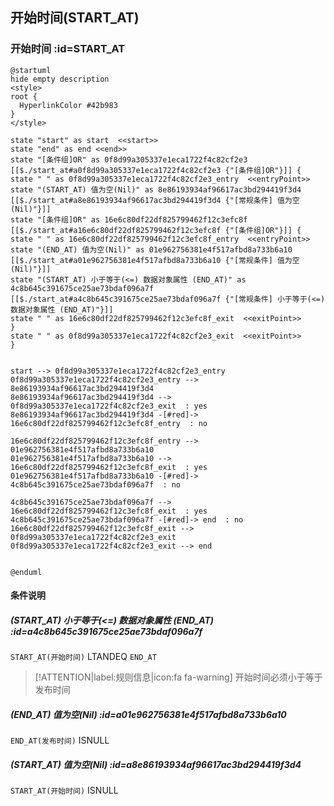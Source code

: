 ## 开始时间(START_AT) <!-- {docsify-ignore-all} -->

   

### 开始时间 :id=START_AT

```plantuml
@startuml
hide empty description
<style>
root {
  HyperlinkColor #42b983
}
</style>

state "start" as start  <<start>>
state "end" as end <<end>>
state "[条件组]OR" as 0f8d99a305337e1eca1722f4c82cf2e3 [[$./start_at#a0f8d99a305337e1eca1722f4c82cf2e3 {"[条件组]OR"}]] {
state " " as 0f8d99a305337e1eca1722f4c82cf2e3_entry  <<entryPoint>>
state "(START_AT) 值为空(Nil)" as 8e86193934af96617ac3bd294419f3d4 [[$./start_at#a8e86193934af96617ac3bd294419f3d4 {"[常规条件] 值为空(Nil)"}]]
state "[条件组]OR" as 16e6c80df22df825799462f12c3efc8f [[$./start_at#a16e6c80df22df825799462f12c3efc8f {"[条件组]OR"}]] {
state " " as 16e6c80df22df825799462f12c3efc8f_entry  <<entryPoint>>
state "(END_AT) 值为空(Nil)" as 01e962756381e4f517afbd8a733b6a10 [[$./start_at#a01e962756381e4f517afbd8a733b6a10 {"[常规条件] 值为空(Nil)"}]]
state "(START_AT) 小于等于(<=) 数据对象属性 (END_AT)" as 4c8b645c391675ce25ae73bdaf096a7f [[$./start_at#a4c8b645c391675ce25ae73bdaf096a7f {"[常规条件] 小于等于(<=) 数据对象属性 (END_AT)"}]]
state " " as 16e6c80df22df825799462f12c3efc8f_exit  <<exitPoint>>
}
state " " as 0f8d99a305337e1eca1722f4c82cf2e3_exit  <<exitPoint>>
}


start --> 0f8d99a305337e1eca1722f4c82cf2e3_entry 
0f8d99a305337e1eca1722f4c82cf2e3_entry --> 8e86193934af96617ac3bd294419f3d4 
8e86193934af96617ac3bd294419f3d4 --> 0f8d99a305337e1eca1722f4c82cf2e3_exit  : yes
8e86193934af96617ac3bd294419f3d4 -[#red]-> 16e6c80df22df825799462f12c3efc8f_entry  : no

16e6c80df22df825799462f12c3efc8f_entry --> 01e962756381e4f517afbd8a733b6a10 
01e962756381e4f517afbd8a733b6a10 --> 16e6c80df22df825799462f12c3efc8f_exit  : yes
01e962756381e4f517afbd8a733b6a10 -[#red]-> 4c8b645c391675ce25ae73bdaf096a7f  : no

4c8b645c391675ce25ae73bdaf096a7f --> 16e6c80df22df825799462f12c3efc8f_exit  : yes
4c8b645c391675ce25ae73bdaf096a7f -[#red]-> end  : no
16e6c80df22df825799462f12c3efc8f_exit --> 0f8d99a305337e1eca1722f4c82cf2e3_exit 
0f8d99a305337e1eca1722f4c82cf2e3_exit --> end 


@enduml
```

#### 条件说明

##### (START_AT) 小于等于(<=) 数据对象属性 (END_AT) :id=a4c8b645c391675ce25ae73bdaf096a7f



`START_AT(开始时间)` LTANDEQ  `END_AT`

> [!ATTENTION|label:规则信息|icon:fa fa-warning]
> 开始时间必须小于等于发布时间


##### (END_AT) 值为空(Nil) :id=a01e962756381e4f517afbd8a733b6a10



`END_AT(发布时间)` ISNULL 

##### (START_AT) 值为空(Nil) :id=a8e86193934af96617ac3bd294419f3d4



`START_AT(开始时间)` ISNULL 






